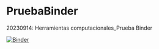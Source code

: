 # PruebaBinder
20230914: Herramientas computacionales_Prueba Binder 

[![Binder](https://mybinder.org/badge_logo.svg)](https://mybinder.org/v2/gh/kcastrillonc/PruebaBinder/tree/main/binder/HEAD)
